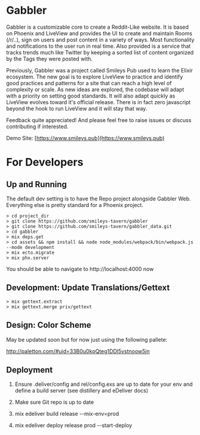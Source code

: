 # Gabbler

Gabbler is a customizable core to create a Reddit-Like website. It is based on Phoenix and LiveView and provides the UI
to create and maintain Rooms (/r/..), sign on users and post content in a variety of ways. Most functionality and notifications to the user run in real time. Also provided is a service that tracks trends much like Twitter by keeping a sorted list of content organized by the Tags they were posted with.

Previously, Gabbler was a project called Smileys Pub used to learn the Elixir ecosystem. The new goal is to explore LiveView to practice and identify good practices and patterns for a site that can reach a high level of complexity or scale. As new ideas are explored, the codebase will adapt with a priority on setting good standards. It will also adapt quickly as LiveView evolves toward it's official release. There is in fact zero javascript beyond the hook to run LiveView and it will stay that way.

Feedback quite appreciated! And please feel free to raise issues or discuss contributing if interested.

Demo Site: [https://www.smileys.pub](https://www.smileys.pub)


# For Developers

## Up and Running

The default dev setting is to have the Repo project alongside Gabbler Web. Everything else is pretty standard for a Phoenix project.

```
> cd project_dir
> git clone https://github.com/smileys-tavern/gabbler
> git clone https://github.com/smileys-tavern/gabbler_data.git
> cd gabbler
> mix deps.get
> cd assets && npm install && node node_modules/webpack/bin/webpack.js --mode development
> mix ecto.migrate
> mix phx.server
```

You should be able to navigate to http://localhost:4000 now


## Development: Update Translations/Gettext

```
> mix gettext.extract
> mix gettext.merge priv/gettext
```

## Design: Color Scheme

May be updated soon but for now just using the following pallete:

http://paletton.com/#uid=33B0u0kpQteg1DDl5vstnoow5jn


## Deployment

1. Ensure .deliver/config and rel/config.exs are up to date for your env and define a build server (see distillery and eDeliver docs)

2. Make sure Git repo is up to date

3. mix edeliver build release --mix-env=prod

4. mix edeliver deploy release prod --start-deploy